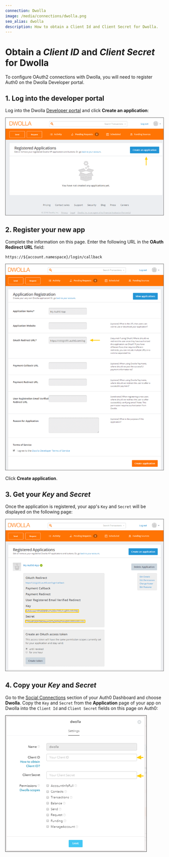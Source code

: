 ```yaml
---
connection: Dwolla
image: /media/connections/dwolla.png
seo_alias: dwolla
description: How to obtain a Client Id and Client Secret for Dwolla.
---
```


# Obtain a *Client ID* and *Client Secret* for Dwolla

To configure OAuth2 connections with Dwolla, you will need to register Auth0 on the Dwolla Developer portal.

## 1. Log into the developer portal

Log into the Dwolla [Developer portal](https://uat.dwolla.com/applications) and click **Create an application**:

![](/media/articles/connections/social/dwolla/dwolla-1.png)

## 2. Register your new app

Complete the information on this page. Enter the following URL in the **OAuth Redirect URL** field:

	https://${account.namespace}/login/callback

![](/media/articles/connections/social/dwolla/dwolla-2.png)

Click **Create application**.

## 3. Get your *Key* and *Secret*

Once the application is registered, your app's `Key` and `Secret` will be displayed on the following page:

![](/media/articles/connections/social/dwolla/dwolla-3.png)

## 4. Copy your *Key* and *Secret*

Go to the [Social Connections](${manage_url}/#/connections/social) section of your Auth0 Dashboard and choose **Dwolla**. Copy the `Key` and `Secret` from the **Application** page of your app on Dwolla into the `Client Id` and `Client Secret` fields on this page on Auth0:

![](/media/articles/connections/social/dwolla/dwolla-4.png)
